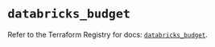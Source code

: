 # `databricks_budget`

Refer to the Terraform Registry for docs: [`databricks_budget`](https://registry.terraform.io/providers/databricks/databricks/1.70.0/docs/resources/budget).
